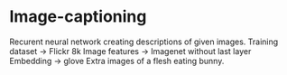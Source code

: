 # Image-captioning
Recurent neural network creating descriptions of given images.
Training dataset -> Flickr 8k
Image features -> Imagenet without last layer
Embedding -> glove
Extra images of a flesh eating bunny.
